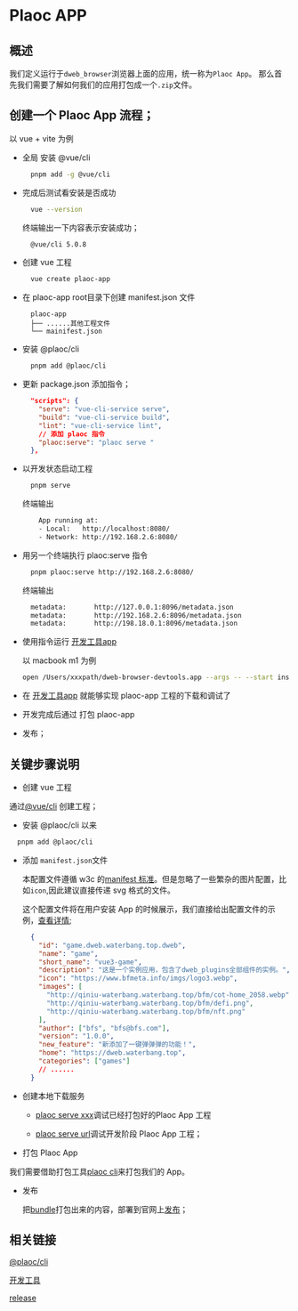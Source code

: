 # Plaoc APP

## 概述

我们定义运行于`dweb_browser`浏览器上面的应用，统一称为`Plaoc App`。
那么首先我们需要了解如何我们的应用打包成一个`.zip`文件。


## 创建一个 Plaoc App 流程；

  以 vue + vite 为例

  - 全局 安装 @vue/cli

    ```bash
      pnpm add -g @vue/cli
    ```

  - 完成后测试看安装是否成功

    ```bash
      vue --version
    ```

    终端输出一下内容表示安装成功；
    
    ```bash
      @vue/cli 5.0.8
    ```
    

  - 创建 vue 工程

    ```bash
      vue create plaoc-app
    ```

  - 在 plaoc-app root目录下创建 manifest.json 文件
    ```
      plaoc-app
      ├── ......其他工程文件
      └── mainifest.json
    ```

  - 安装 @plaoc/cli

    ```bash
      pnpm add @plaoc/cli
    ```
  
  - 更新 package.json 添加指令；

    ```json
      "scripts": {
        "serve": "vue-cli-service serve",
        "build": "vue-cli-service build",
        "lint": "vue-cli-service lint",
        // 添加 plaoc 指令
        "plaoc:serve": "plaoc serve "
      },
    ```

  - 以开发状态启动工程
    
    ```bash
      pnpm serve
    ```

    终端输出

    ```bash
        App running at:
        - Local:   http://localhost:8080/ 
        - Network: http://192.168.2.6:8080/
    ```

  - 用另一个终端执行 plaoc:serve 指令

    ```bash
      pnpm plaoc:serve http://192.168.2.6:8080/
    ```

    终端输出

    ```bash
      metadata:       http://127.0.0.1:8096/metadata.json
      metadata:       http://192.168.2.6:8096/metadata.json
      metadata:       http://198.18.0.1:8096/metadata.json
    ```

  - 使用指令运行 [开发工具app](./developer-tool/index.md)

    以 macbook m1 为例

    ```bash
    open /Users/xxxpath/dweb-browser-devtools.app --args -- --start install --url http://192.168.2.6:8096/metadata.json
    ```

  - 在 [开发工具app](./developer-tool/index.md) 就能够实现 plaoc-app 工程的下载和调试了

  - 开发完成后通过 打包 plaoc-app

  - 发布；




## 关键步骤说明


  - 创建 vue 工程

  通过[@vue/cli](https://cli.vuejs.org/zh/guide/) 创建工程；


  - 安装 @plaoc/cli 以来

  ```bash
    pnpm add @plaoc/cli
  ```

  - 添加 `manifest.json`文件

    本配置文件遵循 w3c 的[manifest 标准](https://developer.mozilla.org/en-US/docs/Web/Manifest)。但是忽略了一些繁杂的图片配置，比如`icon`,因此建议直接传递 svg 格式的文件。

    这个配置文件将在用户安装 App 的时候展示，我们直接给出配置文件的示例，[查看详情](../plaoc-plugin/interface/bfs-meta-data/index.md);


    ```json
      {
        "id": "game.dweb.waterbang.top.dweb",
        "name": "game",
        "short_name": "vue3-game",
        "description": "这是一个实例应用，包含了dweb_plugins全部组件的实例。",
        "icon": "https://www.bfmeta.info/imgs/logo3.webp",
        "images": [
          "http://qiniu-waterbang.waterbang.top/bfm/cot-home_2058.webp",
          "http://qiniu-waterbang.waterbang.top/bfm/defi.png",
          "http://qiniu-waterbang.waterbang.top/bfm/nft.png"
        ],
        "author": ["bfs", "bfs@bfs.com"],
        "version": "1.0.0",
        "new_feature": "新添加了一键弹弹弹的功能！",
        "home": "https://dweb.waterbang.top",
        "categories": ["games"]
        // ......
      }
    ```

  - 创建本地下载服务

    - [plaoc serve xxx](./plaoc-cli/serve.md)调试已经打包好的Plaoc App 工程

    - [plaoc serve url](./ploac-cli/serve-url.md)调试开发阶段 Plaoc App 工程；

  - 打包 Plaoc App

  我们需要借助打包工具[plaoc cli](./plaoc-cli/bundle.md)来打包我们的 App。


  - 发布

    把[bundle](./plaoc-cli/bundle.md)打包出来的内容，部署到官网上[发布](./release/index.md)；

## 相关链接

  [@plaoc/cli](../plaoc-cli/index.md)

  [开发工具](../developer-tool/index.md)

  [release](../release/index.md)



 